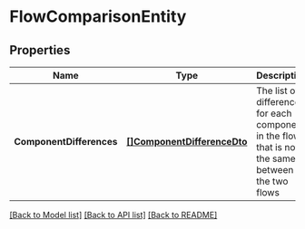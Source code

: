 # FlowComparisonEntity

## Properties
Name | Type | Description | Notes
------------ | ------------- | ------------- | -------------
**ComponentDifferences** | [**[]ComponentDifferenceDto**](ComponentDifferenceDTO.md) | The list of differences for each component in the flow that is not the same between the two flows | [optional] [default to null]

[[Back to Model list]](../README.md#documentation-for-models) [[Back to API list]](../README.md#documentation-for-api-endpoints) [[Back to README]](../README.md)

